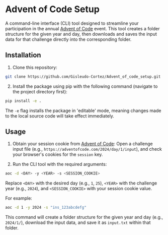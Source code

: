 # Advent of Code Setup

A command-line interface (CLI) tool designed to streamline your participation in the annual [Advent of Code](https://adventofcode.com/) event. This tool creates a folder structure for the given year and day, then downloads and saves the input data for that challenge directly into the corresponding folder.

## Installation

1. Clone this repository:

```bash
git clone https://github.com/Gisleudo-Cortez/Advent_of_code_setup.git
```

2. Install the package using pip with the following command (navigate to the project directory first):

```bash
pip install -e .
```

The `-e` flag installs the package in 'editable' mode, meaning changes made to the local source code will take effect immediately.

## Usage

1. Obtain your session cookie from [Advent of Code](https://adventofcode.com/): Open a challenge input file (e.g., `https://adventofcode.com/2024/day/1/input`), and check your browser's cookies for the `session` key.

2. Run the CLI tool with the required arguments:

```bash
aoc -d <DAY> -y <YEAR> -s <SESSION_COOKIE>
```

Replace `<DAY>` with the desired day (e.g., `1`, `25`), `<YEAR>` with the challenge year (e.g., `2024`), and `<SESSION_COOKIE>` with your session cookie value.

For example:

```bash
aoc -d 1 -y 2024 -s "ins_123abcdefg"
```

This command will create a folder structure for the given year and day (e.g., `2024/1/`), download the input data, and save it as `input.txt` within that folder.
